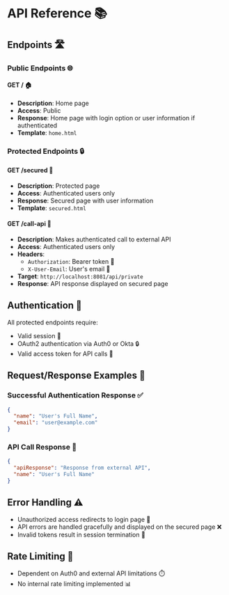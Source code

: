 # API Reference 📚

## Endpoints 🛣️

### Public Endpoints 🌐

#### GET / 🏠

- **Description**: Home page
- **Access**: Public
- **Response**: Home page with login option or user information if authenticated
- **Template**: `home.html`

### Protected Endpoints 🔒

#### GET /secured 🔐

- **Description**: Protected page
- **Access**: Authenticated users only
- **Response**: Secured page with user information
- **Template**: `secured.html`

#### GET /call-api 📡

- **Description**: Makes authenticated call to external API
- **Access**: Authenticated users only
- **Headers**:
  - `Authorization`: Bearer token 🔑
  - `X-User-Email`: User's email 📧
- **Target**: `http://localhost:8081/api/private`
- **Response**: API response displayed on secured page

## Authentication 🔐

All protected endpoints require:

- Valid session 📝
- OAuth2 authentication via Auth0 or Okta 🔒
- Valid access token for API calls 🎫

## Request/Response Examples 📝

### Successful Authentication Response ✅

```json
{
  "name": "User's Full Name",
  "email": "user@example.com"
}
```

### API Call Response 📡

```json
{
  "apiResponse": "Response from external API",
  "name": "User's Full Name"
}
```

## Error Handling ⚠️

- Unauthorized access redirects to login page 🔄
- API errors are handled gracefully and displayed on the secured page ❌
- Invalid tokens result in session termination 🚫

## Rate Limiting 🚦

- Dependent on Auth0 and external API limitations ⏱️
- No internal rate limiting implemented 📊
